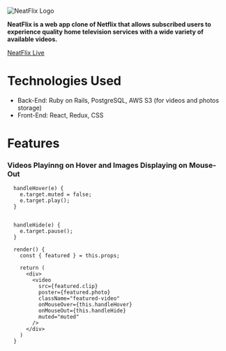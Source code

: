 ![NeatFlix Logo](https://neatflix-seeds.s3.amazonaws.com/nf_logo.png)

**NeatFlix is a web app clone of Netflix that allows subscribed users to experience quality home television services with a wide variety of available videos.**


[NeatFlix Live](https://neatflix.herokuapp.com/#/)


# **Technologies Used**

* Back-End: Ruby on Rails, PostgreSQL, AWS S3 (for videos and photos storage)
* Front-End: React, Redux, CSS


# **Features**

### Videos Playinng on Hover and Images Displaying on Mouse-Out

```
  handleHover(e) {
    e.target.muted = false;
    e.target.play();
  }
  

  handleHide(e) {
    e.target.pause();
  }

  render() {
    const { featured } = this.props;

    return (
      <div>
        <video
          src={featured.clip}
          poster={featured.photo}
          className="featured-video"
          onMouseOver={this.handleHover}
          onMouseOut={this.handleHide}
          muted="muted"
        />
      </div>
    )
  }
 ```


